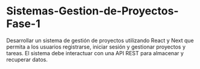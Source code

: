 # Sistemas-Gestion-de-Proyectos-Fase-1
Desarrollar un sistema de gestión de proyectos utilizando React y Next que permita a los  usuarios registrarse, iniciar sesión y gestionar proyectos y tareas. El sistema debe  interactuar con una API REST para almacenar y recuperar datos.
